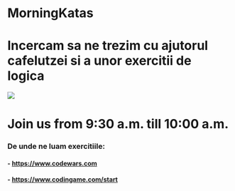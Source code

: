 # MorningKatas

# Incercam sa ne trezim cu ajutorul cafelutzei si a unor exercitii de logica

![](https://gifer.com/E0R.gif)
# Join us from 9:30 a.m. till 10:00 a.m.

### De unde ne luam exercitiile:
#### - https://www.codewars.com
#### - https://www.codingame.com/start